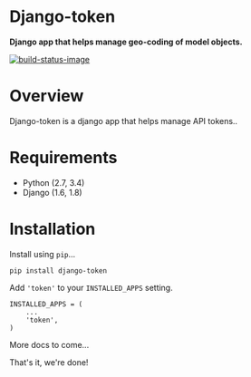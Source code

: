 # Django-token

**Django app that helps manage geo-coding of model objects.**

[![build-status-image]][travis]

# Overview

Django-token is a django app that helps manage API tokens..

# Requirements

* Python (2.7, 3.4)
* Django (1.6, 1.8)

# Installation

Install using `pip`...

    pip install django-token

Add `'token'` to your `INSTALLED_APPS` setting.

    INSTALLED_APPS = (
        ...
        'token',
    )

More docs to come...

That's it, we're done!

[build-status-image]: https://secure.travis-ci.org/simonluijk/django-token.png?branch=master
[travis]: http://travis-ci.org/simonluijk/django-token?branch=master

